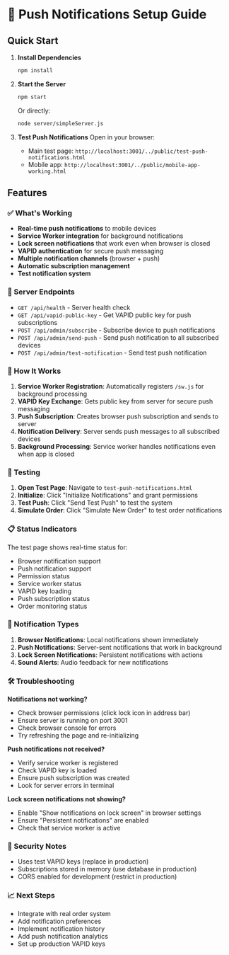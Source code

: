 # 📱 Push Notifications Setup Guide

## Quick Start

1. **Install Dependencies**
   ```bash
   npm install
   ```

2. **Start the Server**
   ```bash
   npm start
   ```
   Or directly:
   ```bash
   node server/simpleServer.js
   ```

3. **Test Push Notifications**
   Open in your browser:
   - Main test page: `http://localhost:3001/../public/test-push-notifications.html`
   - Mobile app: `http://localhost:3001/../public/mobile-app-working.html`

## Features

### ✅ What's Working
- **Real-time push notifications** to mobile devices
- **Service Worker integration** for background notifications
- **Lock screen notifications** that work even when browser is closed
- **VAPID authentication** for secure push messaging
- **Multiple notification channels** (browser + push)
- **Automatic subscription management**
- **Test notification system**

### 🔧 Server Endpoints
- `GET /api/health` - Server health check
- `GET /api/vapid-public-key` - Get VAPID public key for push subscriptions
- `POST /api/admin/subscribe` - Subscribe device to push notifications
- `POST /api/admin/send-push` - Send push notification to all subscribed devices
- `POST /api/admin/test-notification` - Send test push notification

### 📱 How It Works

1. **Service Worker Registration**: Automatically registers `/sw.js` for background processing
2. **VAPID Key Exchange**: Gets public key from server for secure push messaging
3. **Push Subscription**: Creates browser push subscription and sends to server
4. **Notification Delivery**: Server sends push messages to all subscribed devices
5. **Background Processing**: Service worker handles notifications even when app is closed

### 🧪 Testing

1. **Open Test Page**: Navigate to `test-push-notifications.html`
2. **Initialize**: Click "Initialize Notifications" and grant permissions
3. **Test Push**: Click "Send Test Push" to test the system
4. **Simulate Order**: Click "Simulate New Order" to test order notifications

### 📋 Status Indicators

The test page shows real-time status for:
- Browser notification support
- Push notification support  
- Permission status
- Service worker status
- VAPID key loading
- Push subscription status
- Order monitoring status

### 🔔 Notification Types

1. **Browser Notifications**: Local notifications shown immediately
2. **Push Notifications**: Server-sent notifications that work in background
3. **Lock Screen Notifications**: Persistent notifications with actions
4. **Sound Alerts**: Audio feedback for new notifications

### 🛠️ Troubleshooting

**Notifications not working?**
- Check browser permissions (click lock icon in address bar)
- Ensure server is running on port 3001
- Check browser console for errors
- Try refreshing the page and re-initializing

**Push notifications not received?**
- Verify service worker is registered
- Check VAPID key is loaded
- Ensure push subscription was created
- Look for server errors in terminal

**Lock screen notifications not showing?**
- Enable "Show notifications on lock screen" in browser settings
- Ensure "Persistent notifications" are enabled
- Check that service worker is active

### 🔐 Security Notes

- Uses test VAPID keys (replace in production)
- Subscriptions stored in memory (use database in production)
- CORS enabled for development (restrict in production)

### 📈 Next Steps

- Integrate with real order system
- Add notification preferences
- Implement notification history
- Add push notification analytics
- Set up production VAPID keys